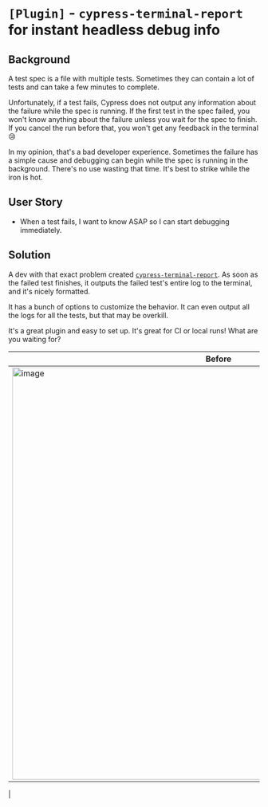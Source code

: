 # `[Plugin]` - `cypress-terminal-report` for instant headless debug info

## Background 

A test spec is a file with multiple tests. Sometimes they can contain a lot of tests and can take a few minutes to complete. 

Unfortunately, if a test fails, Cypress does not output any information about the failure while the spec is running. If the first test in the spec failed, you won't know anything about the failure unless you wait for the spec to finish. If you cancel the run before that, you won't get any feedback in the terminal 😢

In my opinion, that's a bad developer experience. Sometimes the failure has a simple cause and debugging can begin while the spec is running in the background. There's no use wasting that time. It's best to strike while the iron is hot.

## User Story

- When a test fails, I want to know ASAP so I can start debugging immediately.

## Solution

A dev with that exact problem created [`cypress-terminal-report`](https://github.com/archfz/cypress-terminal-report). As soon as the failed test finishes, it outputs the failed test's entire log to the terminal, and it's nicely formatted.

It has a bunch of options to customize the behavior. It can even output all the logs for all the tests, but that may be overkill.

It's a great plugin and easy to set up. It's great for CI or local runs! What are you waiting for?

| Before | After |
|--|--|
| <img width="827" alt="image" src="https://user-images.githubusercontent.com/24983797/180014273-4ab96254-3be1-47f7-af61-a749bcb5c3b1.png"> | <img width="827" alt="image" src="https://user-images.githubusercontent.com/24983797/180014347-92da2b73-eb92-472b-a1c0-e92b2d535b90.png">
 |

